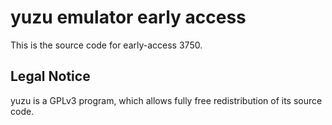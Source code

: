 yuzu emulator early access
=============

This is the source code for early-access 3750.

## Legal Notice

yuzu is a GPLv3 program, which allows fully free redistribution of its source code.